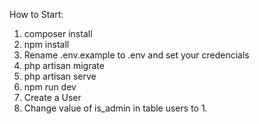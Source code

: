 How to Start:

1. composer install
2. npm install
3. Rename .env.example to .env and set your credencials
4. php artisan migrate
5. php artisan serve
6. npm run dev
7. Create a User
8. Change value of is_admin in table users to 1.
